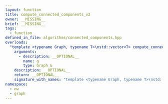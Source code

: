 ```yaml
---
layout: function
title: compute_connected_components_v2
owner: __MISSING__
brief: __MISSING__
tags:
  - function
defined_in_file: algorithms/connected_components.hpp
overloads:
  "template <typename Graph, typename T>\nstd::vector<T> compute_connected_components_v2(Graph &)":
    arguments:
      - description: __OPTIONAL__
        name: g
        type: Graph &
    description: __OPTIONAL__
    return: __OPTIONAL__
    signature_with_names: "template <typename Graph, typename T>\nstd::vector<T> compute_connected_components_v2(Graph & g)"
namespace:
  - nw
  - graph
---
```

